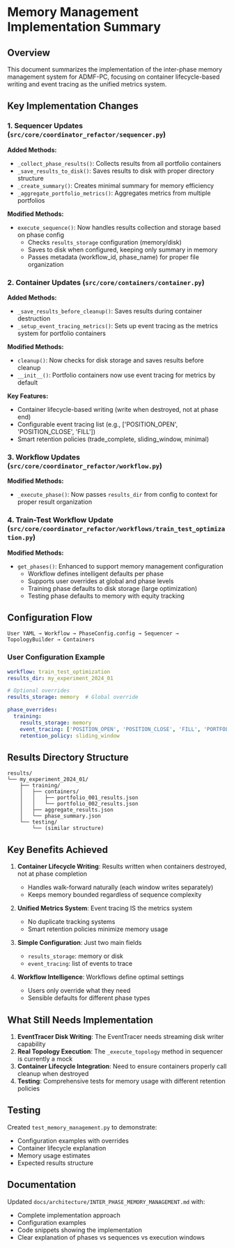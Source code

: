 # Memory Management Implementation Summary

## Overview

This document summarizes the implementation of the inter-phase memory management system for ADMF-PC, focusing on container lifecycle-based writing and event tracing as the unified metrics system.

## Key Implementation Changes

### 1. Sequencer Updates (`src/core/coordinator_refactor/sequencer.py`)

**Added Methods:**
- `_collect_phase_results()`: Collects results from all portfolio containers
- `_save_results_to_disk()`: Saves results to disk with proper directory structure
- `_create_summary()`: Creates minimal summary for memory efficiency
- `_aggregate_portfolio_metrics()`: Aggregates metrics from multiple portfolios

**Modified Methods:**
- `execute_sequence()`: Now handles results collection and storage based on phase config
  - Checks `results_storage` configuration (memory/disk)
  - Saves to disk when configured, keeping only summary in memory
  - Passes metadata (workflow_id, phase_name) for proper file organization

### 2. Container Updates (`src/core/containers/container.py`)

**Added Methods:**
- `_save_results_before_cleanup()`: Saves results during container destruction
- `_setup_event_tracing_metrics()`: Sets up event tracing as the metrics system for portfolio containers

**Modified Methods:**
- `cleanup()`: Now checks for disk storage and saves results before cleanup
- `__init__()`: Portfolio containers now use event tracing for metrics by default

**Key Features:**
- Container lifecycle-based writing (write when destroyed, not at phase end)
- Configurable event tracing list (e.g., ['POSITION_OPEN', 'POSITION_CLOSE', 'FILL'])
- Smart retention policies (trade_complete, sliding_window, minimal)

### 3. Workflow Updates (`src/core/coordinator_refactor/workflow.py`)

**Modified Methods:**
- `_execute_phase()`: Now passes `results_dir` from config to context for proper result organization

### 4. Train-Test Workflow Update (`src/core/coordinator_refactor/workflows/train_test_optimization.py`)

**Modified Methods:**
- `get_phases()`: Enhanced to support memory management configuration
  - Workflow defines intelligent defaults per phase
  - Supports user overrides at global and phase levels
  - Training phase defaults to disk storage (large optimization)
  - Testing phase defaults to memory with equity tracking

## Configuration Flow

```
User YAML → Workflow → PhaseConfig.config → Sequencer → TopologyBuilder → Containers
```

### User Configuration Example

```yaml
workflow: train_test_optimization
results_dir: my_experiment_2024_01

# Optional overrides
results_storage: memory  # Global override

phase_overrides:
  training:
    results_storage: memory
    event_tracing: ['POSITION_OPEN', 'POSITION_CLOSE', 'FILL', 'PORTFOLIO_UPDATE']
    retention_policy: sliding_window
```

## Results Directory Structure

```
results/
└── my_experiment_2024_01/
    ├── training/
    │   ├── containers/
    │   │   ├── portfolio_001_results.json
    │   │   └── portfolio_002_results.json
    │   ├── aggregate_results.json
    │   └── phase_summary.json
    └── testing/
        └── (similar structure)
```

## Key Benefits Achieved

1. **Container Lifecycle Writing**: Results written when containers destroyed, not at phase completion
   - Handles walk-forward naturally (each window writes separately)
   - Keeps memory bounded regardless of sequence complexity

2. **Unified Metrics System**: Event tracing IS the metrics system
   - No duplicate tracking systems
   - Smart retention policies minimize memory usage

3. **Simple Configuration**: Just two main fields
   - `results_storage`: memory or disk
   - `event_tracing`: list of events to trace

4. **Workflow Intelligence**: Workflows define optimal settings
   - Users only override what they need
   - Sensible defaults for different phase types

## What Still Needs Implementation

1. **EventTracer Disk Writing**: The EventTracer needs streaming disk writer capability
2. **Real Topology Execution**: The `_execute_topology` method in sequencer is currently a mock
3. **Container Lifecycle Integration**: Need to ensure containers properly call cleanup when destroyed
4. **Testing**: Comprehensive tests for memory usage with different retention policies

## Testing

Created `test_memory_management.py` to demonstrate:
- Configuration examples with overrides
- Container lifecycle explanation
- Memory usage estimates
- Expected results structure

## Documentation

Updated `docs/architecture/INTER_PHASE_MEMORY_MANAGEMENT.md` with:
- Complete implementation approach
- Configuration examples
- Code snippets showing the implementation
- Clear explanation of phases vs sequences vs execution windows